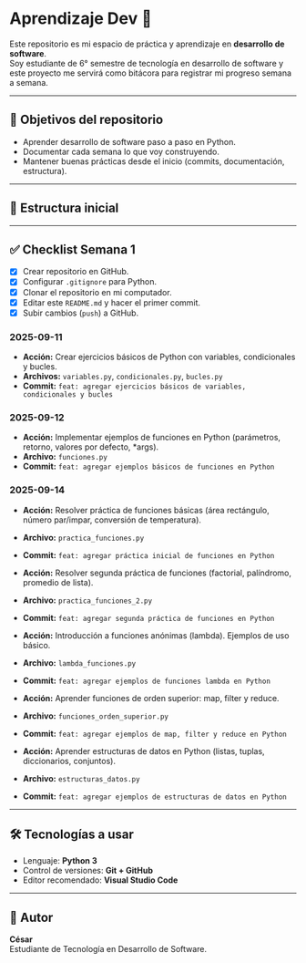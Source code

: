 # Aprendizaje Dev 🚀

Este repositorio es mi espacio de práctica y aprendizaje en **desarrollo de software**.  
Soy estudiante de 6° semestre de tecnología en desarrollo de software y este proyecto me servirá como bitácora para registrar mi progreso semana a semana.

---

## 📌 Objetivos del repositorio
- Aprender desarrollo de software paso a paso en Python.
- Documentar cada semana lo que voy construyendo.
- Mantener buenas prácticas desde el inicio (commits, documentación, estructura).

---

## 📂 Estructura inicial


---

## ✅ Checklist Semana 1
- [x] Crear repositorio en GitHub.
- [x] Configurar `.gitignore` para Python.
- [x] Clonar el repositorio en mi computador.
- [x] Editar este `README.md` y hacer el primer commit.
- [x] Subir cambios (`push`) a GitHub.

### 2025-09-11
- **Acción:** Crear ejercicios básicos de Python con variables, condicionales y bucles.  
- **Archivos:** `variables.py`, `condicionales.py`, `bucles.py`  
- **Commit:** `feat: agregar ejercicios básicos de variables, condicionales y bucles`

### 2025-09-12
- **Acción:** Implementar ejemplos de funciones en Python (parámetros, retorno, valores por defecto, *args).  
- **Archivo:** `funciones.py`  
- **Commit:** `feat: agregar ejemplos básicos de funciones en Python`

### 2025-09-14
- **Acción:** Resolver práctica de funciones básicas (área rectángulo, número par/impar, conversión de temperatura).  
- **Archivo:** `practica_funciones.py`  
- **Commit:** `feat: agregar práctica inicial de funciones en Python`

- **Acción:** Resolver segunda práctica de funciones (factorial, palíndromo, promedio de lista).  
- **Archivo:** `practica_funciones_2.py`  
- **Commit:** `feat: agregar segunda práctica de funciones en Python`

- **Acción:** Introducción a funciones anónimas (lambda). Ejemplos de uso básico.  
- **Archivo:** `lambda_funciones.py`  
- **Commit:** `feat: agregar ejemplos de funciones lambda en Python`

- **Acción:** Aprender funciones de orden superior: map, filter y reduce.  
- **Archivo:** `funciones_orden_superior.py`  
- **Commit:** `feat: agregar ejemplos de map, filter y reduce en Python`

- **Acción:** Aprender estructuras de datos en Python (listas, tuplas, diccionarios, conjuntos).  
- **Archivo:** `estructuras_datos.py`  
- **Commit:** `feat: agregar ejemplos de estructuras de datos en Python`

---

## 🛠️ Tecnologías a usar
- Lenguaje: **Python 3**
- Control de versiones: **Git + GitHub**
- Editor recomendado: **Visual Studio Code**

---

## 👤 Autor
**César**  
Estudiante de Tecnología en Desarrollo de Software.

